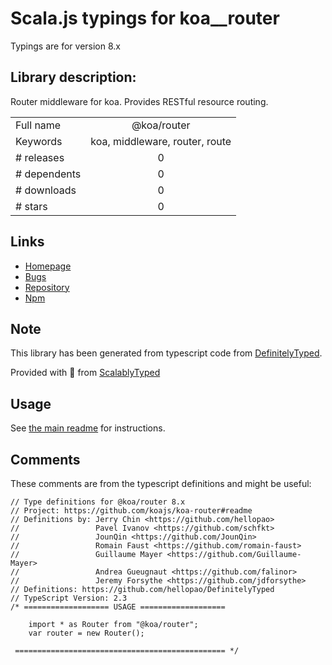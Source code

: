 
# Scala.js typings for koa__router

Typings are for version 8.x

## Library description:
Router middleware for koa. Provides RESTful resource routing.

|                    |                 |
| ------------------ | :-------------: |
| Full name          | @koa/router |
| Keywords           | koa, middleware, router, route |
| # releases         | 0 |
| # dependents       | 0 |
| # downloads        | 0 |
| # stars            | 0 |

## Links
- [Homepage](https://github.com/koajs/koa-router#readme)
- [Bugs](https://github.com/koajs/koa-router/issues)
- [Repository](https://github.com/koajs/koa-router)
- [Npm](https://www.npmjs.com/package/%40koa%2Frouter)
    


## Note
This library has been generated from typescript code from [DefinitelyTyped](https://definitelytyped.org).

Provided with :purple_heart: from [ScalablyTyped](https://github.com/oyvindberg/ScalablyTyped)

## Usage
See [the main readme](../../readme.md) for instructions.

## Comments

These comments are from the typescript definitions and might be useful:
```
// Type definitions for @koa/router 8.x
// Project: https://github.com/koajs/koa-router#readme
// Definitions by: Jerry Chin <https://github.com/hellopao>
//                 Pavel Ivanov <https://github.com/schfkt>
//                 JounQin <https://github.com/JounQin>
//                 Romain Faust <https://github.com/romain-faust>
//                 Guillaume Mayer <https://github.com/Guillaume-Mayer>
//                 Andrea Gueugnaut <https://github.com/falinor>
//                 Jeremy Forsythe <https://github.com/jdforsythe>
// Definitions: https://github.com/hellopao/DefinitelyTyped
// TypeScript Version: 2.3
/* =================== USAGE ===================

    import * as Router from "@koa/router";
    var router = new Router();

 =============================================== */


```

